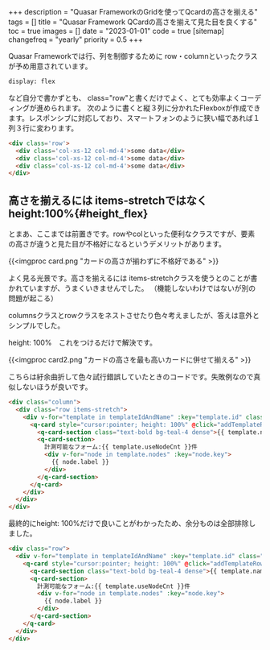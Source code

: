 +++
description = "Quasar FrameworkのGridを使ってQcardの高さを揃える"
tags = []
title = "Quasar Framework QCardの高さを揃えて見た目を良くする"
toc = true
images = []
date = "2023-01-01"
code = true
[sitemap]
  changefreq = "yearly"
  priority = 0.5
+++


Quasar Frameworkでは行、列を制御するために row・columnといったクラスが予め用意されています。

```bash
display: flex
```

など自分で書かずとも、 class="row"と書くだけでよく、とても効率よくコーディングが進められます。
次のように書くと縦３列に分かれたFlexboxが作成できます。レスポンシブに対応しており、スマートフォンのように狭い幅であれば１列３行に変わります。

```html
<div class='row'>
  <div class='col-xs-12 col-md-4'>some data</div>
  <div class='col-xs-12 col-md-4'>some data</div>
  <div class='col-xs-12 col-md-4'>some data</div>
</div>

```


## 高さを揃えるには items-stretchではなくheight:100%{#height_flex}

とまあ、ここまでは前置きです。rowやcolといった便利なクラスですが、要素の高さが違うと見た目が不格好になるというデメリットがあります。

{{<imgproc card.png "カードの高さが揃わずに不格好である" >}}

よく見る光景です。高さを揃えるには items-stretchクラスを使うとのことが書かれていますが、うまくいきませんでした。
（機能しないわけではないが別の問題が起こる）

columnsクラスとrowクラスをネストさせたり色々考えましたが、答えは意外とシンプルでした。

height: 100%　これをつけるだけで解決です。

{{<imgproc card2.png "カードの高さを最も高いカードに併せて揃える" >}}

こちらは紆余曲折して色々試行錯誤していたときのコードです。失敗例なので真似しないほうが良いです。

```html
<div class="column">
  <div class="row items-stretch">
    <div v-for="template in templateIdAndName" :key="template.id" class="col-xs-12 col-md-3 q-pa-xs">
      <q-card style="cursor:pointer; height: 100%" @click="addTemplateRow(template)" :class="{'myDisableCard' : template.useNodeCnt === 0}">
        <q-card-section class="text-bold bg-teal-4 dense">{{ template.name }}</q-card-section>
        <q-card-section>
          計測可能なフォーム:{{ template.useNodeCnt }}件
          <div v-for="node in template.nodes" :key="node.key">
            {{ node.label }}
          </div>
        </q-card-section>
      </q-card>
    </div>
  </div>
</div>
```

最終的にheight: 100%だけで良いことがわかったため、余分ものは全部排除しました。

```html
<div class="row">
  <div v-for="template in templateIdAndName" :key="template.id" class="col-xs-12 col-md-3 q-pa-xs">
    <q-card style="cursor:pointer; height: 100%" @click="addTemplateRow(template)" :class="{'myDisableCard' : template.useNodeCnt === 0}">
      <q-card-section class="text-bold bg-teal-4 dense">{{ template.name }}</q-card-section>
      <q-card-section>
        計測可能なフォーム:{{ template.useNodeCnt }}件
        <div v-for="node in template.nodes" :key="node.key">
          {{ node.label }}
        </div>
      </q-card-section>
    </q-card>
  </div>
</div>
```